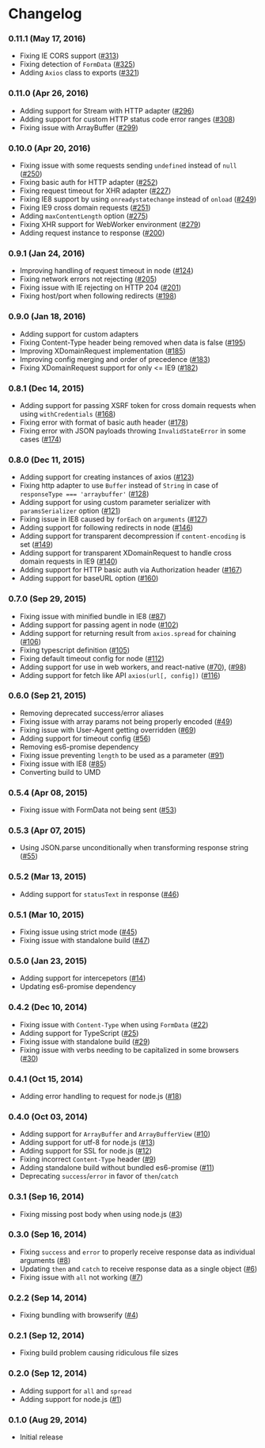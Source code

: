 # Changelog

### 0.11.1 (May 17, 2016)

- Fixing IE CORS support ([#313](https://github.com/mzabriskie/axios/pull/313))
- Fixing detection of `FormData` ([#325](https://github.com/mzabriskie/axios/pull/325))
- Adding `Axios` class to exports ([#321](https://github.com/mzabriskie/axios/pull/321))

### 0.11.0 (Apr 26, 2016)

- Adding support for Stream with HTTP adapter ([#296](https://github.com/mzabriskie/axios/pull/296))
- Adding support for custom HTTP status code error ranges ([#308](https://github.com/mzabriskie/axios/pull/308))
- Fixing issue with ArrayBuffer ([#299](https://github.com/mzabriskie/axios/pull/299))

### 0.10.0 (Apr 20, 2016)

- Fixing issue with some requests sending `undefined` instead of `null` ([#250](https://github.com/mzabriskie/axios/pull/250))
- Fixing basic auth for HTTP adapter ([#252](https://github.com/mzabriskie/axios/pull/252))
- Fixing request timeout for XHR adapter ([#227](https://github.com/mzabriskie/axios/pull/227))
- Fixing IE8 support by using `onreadystatechange` instead of `onload` ([#249](https://github.com/mzabriskie/axios/pull/249))
- Fixing IE9 cross domain requests ([#251](https://github.com/mzabriskie/axios/pull/251))
- Adding `maxContentLength` option ([#275](https://github.com/mzabriskie/axios/pull/275))
- Fixing XHR support for WebWorker environment ([#279](https://github.com/mzabriskie/axios/pull/279))
- Adding request instance to response ([#200](https://github.com/mzabriskie/axios/pull/200))

### 0.9.1 (Jan 24, 2016)

- Improving handling of request timeout in node ([#124](https://github.com/mzabriskie/axios/issues/124))
- Fixing network errors not rejecting ([#205](https://github.com/mzabriskie/axios/pull/205))
- Fixing issue with IE rejecting on HTTP 204 ([#201](https://github.com/mzabriskie/axios/issues/201))
- Fixing host/port when following redirects ([#198](https://github.com/mzabriskie/axios/pull/198))

### 0.9.0 (Jan 18, 2016)

- Adding support for custom adapters
- Fixing Content-Type header being removed when data is false ([#195](https://github.com/mzabriskie/axios/pull/195))
- Improving XDomainRequest implementation ([#185](https://github.com/mzabriskie/axios/pull/185))
- Improving config merging and order of precedence ([#183](https://github.com/mzabriskie/axios/pull/183))
- Fixing XDomainRequest support for only <= IE9 ([#182](https://github.com/mzabriskie/axios/pull/182))

### 0.8.1 (Dec 14, 2015)

- Adding support for passing XSRF token for cross domain requests when using `withCredentials` ([#168](https://github.com/mzabriskie/axios/pull/168))
- Fixing error with format of basic auth header ([#178](https://github.com/mzabriskie/axios/pull/173))
- Fixing error with JSON payloads throwing `InvalidStateError` in some cases ([#174](https://github.com/mzabriskie/axios/pull/174))

### 0.8.0 (Dec 11, 2015)

- Adding support for creating instances of axios ([#123](https://github.com/mzabriskie/axios/pull/123))
- Fixing http adapter to use `Buffer` instead of `String` in case of `responseType === 'arraybuffer'` ([#128](https://github.com/mzabriskie/axios/pull/128))
- Adding support for using custom parameter serializer with `paramsSerializer` option ([#121](https://github.com/mzabriskie/axios/pull/121))
- Fixing issue in IE8 caused by `forEach` on `arguments` ([#127](https://github.com/mzabriskie/axios/pull/127))
- Adding support for following redirects in node ([#146](https://github.com/mzabriskie/axios/pull/146))
- Adding support for transparent decompression if `content-encoding` is set ([#149](https://github.com/mzabriskie/axios/pull/149))
- Adding support for transparent XDomainRequest to handle cross domain requests in IE9 ([#140](https://github.com/mzabriskie/axios/pull/140))
- Adding support for HTTP basic auth via Authorization header ([#167](https://github.com/mzabriskie/axios/pull/167))
- Adding support for baseURL option ([#160](https://github.com/mzabriskie/axios/pull/160))

### 0.7.0 (Sep 29, 2015)

- Fixing issue with minified bundle in IE8 ([#87](https://github.com/mzabriskie/axios/pull/87))
- Adding support for passing agent in node ([#102](https://github.com/mzabriskie/axios/pull/102))
- Adding support for returning result from `axios.spread` for chaining ([#106](https://github.com/mzabriskie/axios/pull/106))
- Fixing typescript definition ([#105](https://github.com/mzabriskie/axios/pull/105))
- Fixing default timeout config for node ([#112](https://github.com/mzabriskie/axios/pull/112))
- Adding support for use in web workers, and react-native ([#70](https://github.com/mzabriskie/axios/issue/70)), ([#98](https://github.com/mzabriskie/axios/pull/98))
- Adding support for fetch like API `axios(url[, config])` ([#116](https://github.com/mzabriskie/axios/issues/116))

### 0.6.0 (Sep 21, 2015)

- Removing deprecated success/error aliases
- Fixing issue with array params not being properly encoded ([#49](https://github.com/mzabriskie/axios/pull/49))
- Fixing issue with User-Agent getting overridden ([#69](https://github.com/mzabriskie/axios/issues/69))
- Adding support for timeout config ([#56](https://github.com/mzabriskie/axios/issues/56))
- Removing es6-promise dependency
- Fixing issue preventing `length` to be used as a parameter ([#91](https://github.com/mzabriskie/axios/pull/91))
- Fixing issue with IE8 ([#85](https://github.com/mzabriskie/axios/pull/85))
- Converting build to UMD

### 0.5.4 (Apr 08, 2015)

- Fixing issue with FormData not being sent ([#53](https://github.com/mzabriskie/axios/issues/53))

### 0.5.3 (Apr 07, 2015)

- Using JSON.parse unconditionally when transforming response string ([#55](https://github.com/mzabriskie/axios/issues/55))

### 0.5.2 (Mar 13, 2015)

- Adding support for `statusText` in response ([#46](https://github.com/mzabriskie/axios/issues/46))

### 0.5.1 (Mar 10, 2015)

- Fixing issue using strict mode ([#45](https://github.com/mzabriskie/axios/issues/45))
- Fixing issue with standalone build ([#47](https://github.com/mzabriskie/axios/issues/47))

### 0.5.0 (Jan 23, 2015)

- Adding support for intercepetors ([#14](https://github.com/mzabriskie/axios/issues/14))
- Updating es6-promise dependency

### 0.4.2 (Dec 10, 2014)

- Fixing issue with `Content-Type` when using `FormData` ([#22](https://github.com/mzabriskie/axios/issues/22))
- Adding support for TypeScript ([#25](https://github.com/mzabriskie/axios/issues/25))
- Fixing issue with standalone build ([#29](https://github.com/mzabriskie/axios/issues/29))
- Fixing issue with verbs needing to be capitalized in some browsers ([#30](https://github.com/mzabriskie/axios/issues/30))

### 0.4.1 (Oct 15, 2014)

- Adding error handling to request for node.js ([#18](https://github.com/mzabriskie/axios/issues/18))

### 0.4.0 (Oct 03, 2014)

- Adding support for `ArrayBuffer` and `ArrayBufferView` ([#10](https://github.com/mzabriskie/axios/issues/10))
- Adding support for utf-8 for node.js ([#13](https://github.com/mzabriskie/axios/issues/13))
- Adding support for SSL for node.js ([#12](https://github.com/mzabriskie/axios/issues/12))
- Fixing incorrect `Content-Type` header ([#9](https://github.com/mzabriskie/axios/issues/9))
- Adding standalone build without bundled es6-promise ([#11](https://github.com/mzabriskie/axios/issues/11))
- Deprecating `success`/`error` in favor of `then`/`catch`

### 0.3.1 (Sep 16, 2014)

- Fixing missing post body when using node.js ([#3](https://github.com/mzabriskie/axios/issues/3))

### 0.3.0 (Sep 16, 2014)

- Fixing `success` and `error` to properly receive response data as individual arguments ([#8](https://github.com/mzabriskie/axios/issues/8))
- Updating `then` and `catch` to receive response data as a single object ([#6](https://github.com/mzabriskie/axios/issues/6))
- Fixing issue with `all` not working ([#7](https://github.com/mzabriskie/axios/issues/7))

### 0.2.2 (Sep 14, 2014)

- Fixing bundling with browserify ([#4](https://github.com/mzabriskie/axios/issues/4))

### 0.2.1 (Sep 12, 2014)

- Fixing build problem causing ridiculous file sizes

### 0.2.0 (Sep 12, 2014)

- Adding support for `all` and `spread`
- Adding support for node.js ([#1](https://github.com/mzabriskie/axios/issues/1))

### 0.1.0 (Aug 29, 2014)

- Initial release
